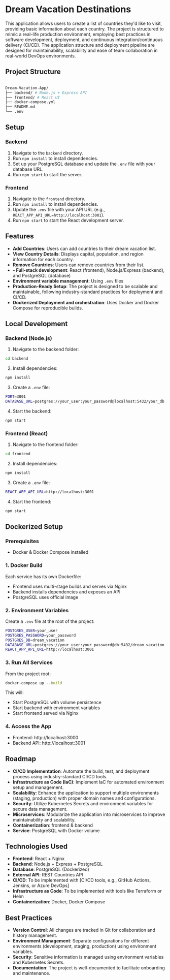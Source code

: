 # Dream Vacation Destinations

This application allows users to create a list of countries they'd like to visit, providing basic information about each country. The project is structured to mimic a real-life production environment, employing best practices in software development, deployment, and continuous integration/continuous delivery (CI/CD). The application structure and deployment pipeline are designed for maintainability, scalability and ease of team collaboration in real-world DevOps environments.


##  Project Structure
```bash

Dream-Vacation-App/
├── backend/ # Node.js + Express API
├── frontend/ # React UI
├── docker-compose.yml
├── README.md
└── .env
```

## Setup

### Backend
1. Navigate to the `backend` directory.
2. Run `npm install` to install dependencies.
3. Set up your PostgreSQL database and update the `.env` file with your database URL.
4. Run `npm start` to start the server.

### Frontend
1. Navigate to the `frontend` directory.
2. Run `npm install` to install dependencies.
3. Update the `.env` file with your API URL (e.g., `REACT_APP_API_URL=http://localhost:3001`).
4. Run `npm start` to start the React development server.

## Features
- **Add Countries**: Users can add countries to their dream vacation list.
- **View Country Details**: Displays capital, population, and region information for each country.
- **Remove Countries**: Users can remove countries from their list.
- **- Full-stack development**: React (frontend), Node.js/Express (backend), and PostgreSQL (database)
- **Environment variable management**: Using `.env` files
- **Production-Ready Setup**: The project is designed to be scalable and maintainable, following industry-standard practices for deployment and CI/CD.
- **Dockerized Deployment and orchestration**: Uses Docker and Docker Compose for reproducible builds.

##  Local Development

### Backend (Node.js)

1. Navigate to the backend folder:
```bash
cd backend
```
2. Install dependencies:
 ```bash
 npm install
 ```
3. Create a `.env` file:
```bash
PORT=3001
DATABASE_URL=postgres://your_user:your_password@localhost:5432/your_db
```
4. Start the backend:
```bash
npm start
```

### Frontend (React)

1. Navigate to the frontend folder:
```bash
cd frontend
```
2. Install dependencies:
```bash
npm install
```
3. Create a `.env` file:
```bash
REACT_APP_API_URL=http://localhost:3001
```
4. Start the frontend:
```bash
npm start
```
## Dockerized Setup
### Prerequisites
- Docker & Docker Compose installed

### 1. Docker Build
Each service has its own Dockerfile:
- Frontend uses multi-stage builds and serves via Nginx
- Backend installs dependencies and exposes an API
- PostgreSQL uses official image

### 2. Environment Variables
Create a `.env` file at the root of the project:
```bash
POSTGRES_USER=your_user
POSTGRES_PASSWORD=your_password
POSTGRES_DB=dream_vacation
DATABASE_URL=postgres://your_user:your_password@db:5432/dream_vacation
REACT_APP_API_URL=http://localhost:3001
```
### 3. Run All Services
From the project root:
```bash
docker-compose up --build
```
This will:
- Start PostgreSQL with volume persistence
- Start backend with environment variables
- Start frontend served via Nginx

### 4. Access the App
- Frontend: http://localhost:3000
- Backend API: http://localhost:3001

## Roadmap
- **CI/CD Implementation**: Automate the build, test, and deployment process using industry-standard CI/CD tools.
- **Infrastructure as Code (IaC)**: Implement IaC for automated environment setup and management.
- **Scalability**: Enhance the application to support multiple environments (staging, production) with proper domain names and configurations.
- **Security**: Utilize Kubernetes Secrets and environment variables for secure data management.
- **Microservices**: Modularize the application into microservices to improve maintainability and scalability.
- **Containerization**: frontend & backend
- **Service**: PostgreSQL with Docker volume

## Technologies Used
- **Frontend**: React + Nginx
- **Backend**: Node.js + Express + PostgreSQL
- **Database**: PostgreSQL (Dockerized)
- **External API**: REST Countries API
- **CI/CD**: To be implemented with [CI/CD tools, e.g., GitHub Actions, Jenkins, or Azure DevOps]
- **Infrastructure as Code**: To be implemented with tools like Terraform or Helm
- **Containerization**: Docker, Docker Compose

## Best Practices
- **Version Control**: All changes are tracked in Git for collaboration and history management.
- **Environment Management**: Separate configurations for different environments (development, staging, production) using environment variables.
- **Security**: Sensitive information is managed using environment variables and Kubernetes Secrets.
- **Documentation**: The project is well-documented to facilitate onboarding and maintenance.
